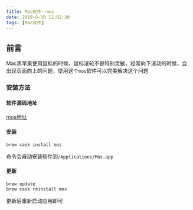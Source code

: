 ```yaml
---
title: Mac软件--mos
date: 2019-6-30 11:02:30
tags: [Mac软件]
---
```


## 前言 ##

Mac黑苹果使用鼠标的时候，鼠标滚轮不是特别灵敏，经常向下滚动的时候，会出现页面向上的问题，使用这个`mos`软件可以完美解决这个问题

<!-- more -->

### 安装方法 ###

#### 软件源码地址 ####

[mos地址](https://github.com/Caldis/Mos)

#### 安装 ####

```
brew cask install mos
```

命令会自动安装软件到`/Applications/Mos.app`

#### 更新 ####

```
brew update
brew cask reinstall mos
```

更新后重新启动应用即可